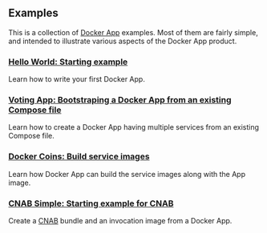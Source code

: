 ## Examples

This is a collection of [Docker App](../README.MD) examples. Most of them are fairly simple, and intended to illustrate various aspects of the Docker App product.

### [Hello World: Starting example](hello-world)

Learn how to write your first Docker App.

### [Voting App: Bootstraping a Docker App from an existing Compose file](voting-app)

Learn how to create a Docker App having multiple services from an existing Compose file.

### [Docker Coins: Build service images](dockercoins)

Learn how Docker App can build the service images along with the App image.

### [CNAB Simple: Starting example for CNAB](cnab-simple)

Create a [CNAB](https://cnab.io) bundle and an invocation image from a Docker App.